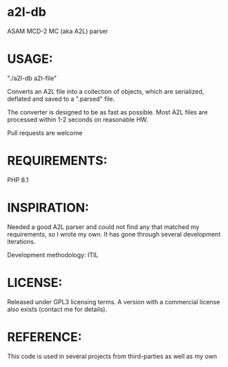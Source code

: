 # a2l-db
ASAM MCD-2 MC (aka A2L) parser

# USAGE: 
  "./a2l-db a2l-file"
 
 Converts an A2L file into a collection of objects, which are serialized, deflated and saved to a ".parsed" file.
  
  The converter is designed to be as fast as possible. Most A2L files are processed within 1-2 seconds on reasonable HW.

  Pull requests are welcome

# REQUIREMENTS:
  PHP 8.1

# INSPIRATION:
  Needed a good A2L parser and could not find any that matched my requirements, so I wrote my own. It has gone through several development iterations. 

  Development methodology: ITIL 

# LICENSE:
  Released under GPL3 licensing terms. A version with a commercial license also exists (contact me for details).

# REFERENCE:
  This code is used in several projects from third-parties as well as my own
  
